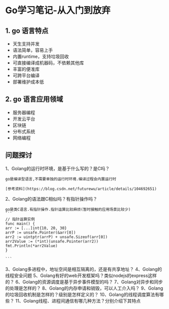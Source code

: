 # Go学习笔记-从入门到放弃

## 1. go 语言特点
* 天生支持并发
* 语法简单，容易上手
* 内置runtime，支持垃圾回收
* 可直接编译成机器码，不依赖其他库
* 丰富的便准库
* 可跨平台编译
* 部署维护成本低
## 2. go 语言应用领域
* 服务器编程
* 开发云平台
* 区块链
* 分布式系统
* 网络编程

## 问题探讨
1、Golang的运行时环境，是基于什么写的？是C吗？

    go是编译型语言,不需要单独的运行时环境.编译过程会内置运行时

    [参考资料](https://blog.csdn.net/futurewu/article/details/104692651)

2、Golang的语法跟C相似吗？有指针操作吗？

    go是类C语言.有指针操作.指针运算比较麻烦(暂时接触的应用场景比较少)
    ```
    // 指针运算实例
    func main() {
	arr := [...]int{10, 20, 30}
	arrP := unsafe.Pointer(&arr[0])
	arr2 := uintptr(arrP) + unsafe.Sizeof(arr[0])
	arr2Value := (*int)(unsafe.Pointer(arr2))
	fmt.Println(*arr2Value)
    }

    ```
3、Golang多进程中，地址空间是相互隔离的，还是有共享地址？
4、Golang的线程安全问题
5、Golang有好的web开发框架吗？类似nodejs的express这样的？
6、Golang的资源调度是基于异步事件模型的吗？
7、Golang对异步和同步的处理是怎样的？
8、Golang的内存申请和销毁，可以人工介入吗？
9、Golang的垃圾回收机制是怎样的？级别是怎样定义的？
10、Golang的线程调度算法有哪些？
11、Golang线程、进程间通信有哪几种方法？分别介绍下其特点